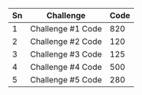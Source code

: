 Sn | Challenge | Code
--- | --- | --- |
1 | Challenge #1 Code | 820
2 | Challenge #2 Code | 120
3 | Challenge #3 Code | 125
4 | Challenge #4 Code | 500
5 | Challenge #5 Code | 280
